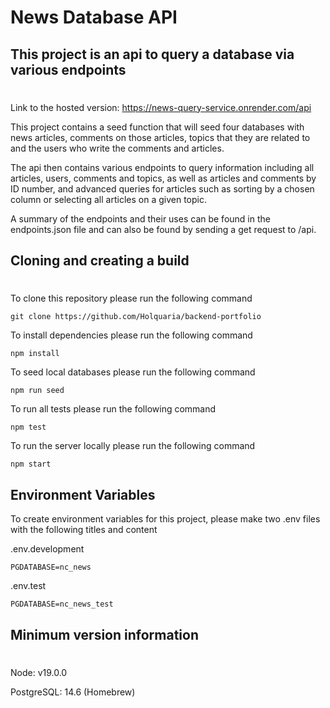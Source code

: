 # News Database API

## This project is an api to query a database via various endpoints
#

Link to the hosted version: https://news-query-service.onrender.com/api

This project contains a seed function that will seed four databases with news articles, comments on those articles, topics that they are related to and the users who write the comments and articles.

The api then contains various endpoints to query information including all articles, users, comments and topics, as well as articles and comments by ID number, and advanced queries for articles such as sorting by a chosen column or selecting all articles on a given topic.

A summary of the endpoints and their uses can be found in the endpoints.json file and can also be found by sending a get request to /api.

## Cloning and creating a build
#

To clone this repository please run the following command

```
git clone https://github.com/Holquaria/backend-portfolio
```

To install dependencies please run the following command

```
npm install
```

To seed local databases please run the following command

```
npm run seed
```

To run all tests please run the following command

```
npm test
```

To run the server locally please run the following command

```
npm start
```


## Environment Variables

To create environment variables for this project, please make two .env files with the following titles and content

.env.development

```
PGDATABASE=nc_news
```

.env.test

```
PGDATABASE=nc_news_test
```

## Minimum version information
#

Node: v19.0.0

PostgreSQL: 14.6 (Homebrew)